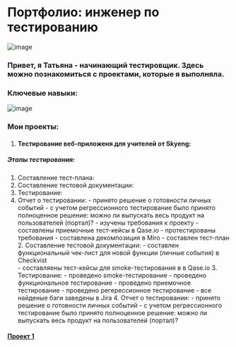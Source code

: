 # Портфолио: инженер по тестированию
![image](https://github.com/GrigorievaT/Portfolio/assets/123193126/e3c2bdf1-017a-41dd-8447-7a5d49ad40f7)

### Привет, я Татьяна - начинающий тестировщик. Здесь можно познакомиться с проектами, которые я выполняла.
### Ключевые навыки:

![image](https://github.com/GrigorievaT/Portfolio/assets/123193126/73f8bdca-a5e3-45d0-a883-0360ce4e3b01)

### Мои проекты:
1.  #### Тестирование веб-приложеня для учителей от Skyeng:
  ##### Этапы тестирования:
  1. Составление тест-плана:
  2. Составление тестовой документации:
  3. Тестирование:
  4. Отчет о тестировании:
         - принято решение о готовности личных событий
         - с учетом регрессионного тестирование было принято полноценное решение: можно ли выпускать весь продукт на пользователей (портал)?
            - изучены требования к проекту
            - составлены приемочные тест-кейсы в Qase.io
            - протестированы требования
            - составлена декомпозиция в Miro
            - составлен тест-план
        2. Составление тестовой документации:
         - составлен функциональный чек-лист для новой функции (личные события) в  Checkvist  
         - cоставляены тест-кейсы для smoke-тестирования в в Qase.io
        3. Тестирование:
         - проведено smoke-тестирование
         - проведено функциональное тестирование
         - проведено приемочное тестирование
         - проведено регерессионное тестирование
         - все найденые баги заведены в Jira
        4. Отчет о тестировании:
         - принято решение о готовности личных событий
         - с учетом регрессионного тестирование было принято полноценное решение: можно ли выпускать весь продукт на пользователей (портал)?
  #### [Проект 1](https://docs.google.com/document/d/1hQemTXwONrR30YhFH0o-So2obdvH33iPVvRJggsKOkY/edit)

